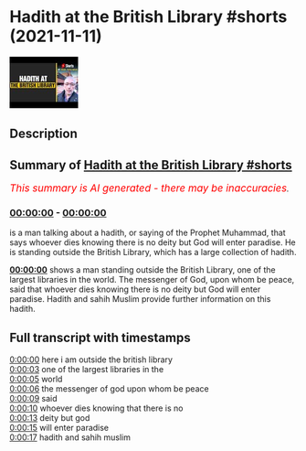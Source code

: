 # Hadith at the British Library #shorts (2021-11-11)

![alt Hadith at the British Library #shorts](RiD581r_MAQ.jpg "Hadith at the British Library #shorts")

## Description



## Summary of [Hadith at the British Library #shorts](https://www.youtube.com/watch?v=RiD581r_MAQ)


*<span style="color:red; font-size:125%">This summary is AI generated - there may be inaccuracies</span>. [](/)*

### [00:00:00](https://www.youtube.com/watch?v=RiD581r_MAQ&t=0) - [00:00:00](https://www.youtube.com/watch?v=RiD581r_MAQ&t=0)

 is a man talking about a hadith, or saying of the Prophet Muhammad, that says whoever dies knowing there is no deity but God will enter paradise. He is standing outside the British Library, which has a large collection of hadith.

**[00:00:00](https://www.youtube.com/watch?v=RiD581r_MAQ&t=0)** shows a man standing outside the British Library, one of the largest libraries in the world. The messenger of God, upon whom be peace, said that whoever dies knowing there is no deity but God will enter paradise. Hadith and sahih Muslim provide further information on this hadith.

## Full transcript with timestamps

[0:00:00](https://youtu.be/RiD581r_MAQ?t=0) here i am outside the british library  
[0:00:03](https://youtu.be/RiD581r_MAQ?t=3) one of the largest libraries in the  
[0:00:05](https://youtu.be/RiD581r_MAQ?t=5) world  
[0:00:06](https://youtu.be/RiD581r_MAQ?t=6) the messenger of god upon whom be peace  
[0:00:09](https://youtu.be/RiD581r_MAQ?t=9) said  
[0:00:10](https://youtu.be/RiD581r_MAQ?t=10) whoever dies knowing that there is no  
[0:00:13](https://youtu.be/RiD581r_MAQ?t=13) deity but god  
[0:00:15](https://youtu.be/RiD581r_MAQ?t=15) will enter paradise  
[0:00:17](https://youtu.be/RiD581r_MAQ?t=17) hadith and sahih muslim  

